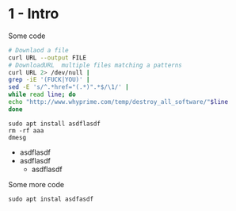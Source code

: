 1 - Intro
===========

Some code

```bash
# Downlaod a file
curl URL --output FILE
# DownloadURL  multiple files matching a patterns
curl URL 2> /dev/null |
grep -iE '(FUCK|YOU)' |
sed -E 's/^.*href="(.*)".*$/\1/' |
while read line; do
echo "http://www.whyprime.com/temp/destroy_all_software/"$line
done
```

```shell
sudo apt install asdflasdf
rm -rf aaa
dmesg
```

- asdflasdf
- asdflasdf
    - asdflasdf


Some more code

`sudo apt instal asdfasdf`
